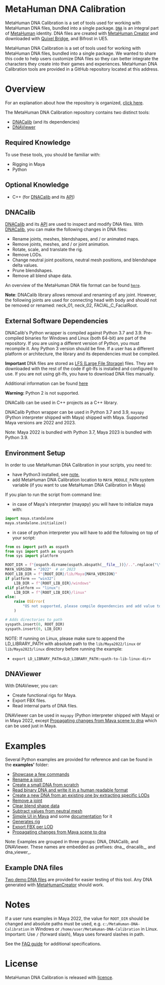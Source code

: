 # MetaHuman DNA Calibration
MetaHuman DNA Calibration is a set of tools used for working with MetaHuman DNA files, bundled into a single package.
[`DNA`](https://github.com/EpicGames/MetaHuman-DNA-Calibration/tree/main/docs/dna_md#metahuman-dna) is an integral part of [MetaHuman](https://www.unrealengine.com/en-US/metahuman) identity.
DNA files are created with [MetaHuman Creator](https://metahuman.unrealengine.com/) and downloaded with 
[Quixel Bridge](https://docs.metahuman.unrealengine.com/en-US/downloading-metahumans-with-quixel-bridge/), and Bifrost in UE5.

MetaHuman DNA Calibration is a set of tools used for working with MetaHuman DNA files, bundled into a single package. We wanted to share this code to help users customize DNA files so they can better integrate the characters they create into their games and experiences.
MetaHuman DNA Calibration tools are provided in a GitHub repository located at this address.


# Overview
For an explanation about how the repository is organized, [click here](repository_organization_md).

The MetaHuman DNA Calibration repository contains two distinct tools:
- [DNACalib](dnacalib_md) (and its dependencies) 
- [DNAViewer](dna_viewer_md)


## Required Knowledge
To use these tools, you should be familiar with:
- Rigging in Maya
- Python

## Optional Knowledge
- C++ (for [DNACalib](dnacalib_md) and its [API](dnacalib_api_md))


## DNACalib
[DNACalib](dnacalib_md) and its [API](dnacalib_api_md) are used to inspect and modify DNA files. With [DNACalib](dnacalib_md), you can make the following changes in DNA files:
- Rename joints, meshes, blendshapes, and / or animated maps.
- Remove joints, meshes, and / or joint animation.
- Rotate, scale, and translate the rig.
- Remove LODs.
- Change neutral joint positions, neutral mesh positions, and blendshape delta values.
- Prune blendshapes.
- Remove all blend shape data.

An overview of the MetaHuman DNA file format can be found [`here`](https://github.com/EpicGames/MetaHuman-DNA-Calibration/tree/main/docs/dna_md).

**Note**: DNACalib library allows removal and renaming of any joint. However, the following joints are used for connecting head with body and should not be removed or renamed: neck_01, neck_02, FACIAL_C_FacialRoot.

## External Software Dependencies
DNACalib's Python wrapper is compiled against Python 3.7 and 3.9. Pre-compiled binaries for Windows and Linux (both 64-bit) are part of the repository.
If you are using a different version of Python, you must recompile it. Any Python 3 version should be fine.
If a user has a different platform or architecture, the library and its dependencies must be compiled.

**Important**
DNA files are stored as [LFS (Large File Storage)](https://git-lfs.github.com/) files. They are downloaded with the rest of the code if 
git-lfs is installed and configured to use. If you are not using git-lfs, you have to download DNA files manually. 

Additional information can be found [here](faq_md#fix--runtimeerror--error-loading-dna--dna-signature-mismatched-expected-dna-got-ver-)

**Warning:** 
Python 2 is not supported.

DNACalib can be used in C++ projects as a C++ library.

DNACalib Python wrapper can be used in Python 3.7 and 3.9, `mayapy` (Python interpreter shipped with Maya) shipped with Maya.
Supported Maya versions are 2022 and 2023.

Note: Maya 2022 is bundled with Python 3.7, Maya 2023 is bundled with Python 3.9.   

## Environment Setup

In order to use MetaHuman DNA Calibration in your scripts, you need to:
- have Python3 installed, see [note](README_md#external-software-dependencies),
- add MetaHuman DNA Calibration location to `MAYA_MODULE_PATH` system variable (if you want to use MetaHuman DNA Calibration in Maya)


If you plan to run the script from command line:

- in case of Maya's interpreter (mayapy) you will have to initialize maya with:

```python
import maya.standalone 
maya.standalone.initialize()
```

- in case of python interpreter you will have to add the following on top of your script: 
```python
from os import path as ospath
from sys import path as syspath
from sys import platform

ROOT_DIR = f"{ospath.dirname(ospath.abspath(__file__))}/..".replace("\\", "/")
MAYA_VERSION = "2022"  # or 2023
ROOT_LIB_DIR = f"{ROOT_DIR}/lib/Maya{MAYA_VERSION}"
if platform == "win32":
    LIB_DIR = f"{ROOT_LIB_DIR}/windows"
elif platform == "linux":
    LIB_DIR = f"{ROOT_LIB_DIR}/linux"
else:
    raise OSError(
        "OS not supported, please compile dependencies and add value to LIB_DIR"
    )

# Adds directories to path
syspath.insert(0, ROOT_DIR)
syspath.insert(0, LIB_DIR)
```

NOTE: 
If running on Linux, please make sure to append the LD_LIBRARY_PATH with absolute path to the `lib/Maya2022/linux` or `lib/Maya2023/linux` directory before running the example: 
 - `export LD_LIBRARY_PATH=$LD_LIBRARY_PATH:<path-to-lib-linux-dir>`

## DNAViewer
With DNAViewer, you can:
- Create functional rigs for Maya.
- Export FBX files.
- Read internal parts of DNA files.

DNAViewer can be used in `mayapy` (Python interpreter shipped with Maya) or in Maya 2022, except [Propagating changes from Maya scene to dna](https://github.com/EpicGames/MetaHuman-DNA-Calibration/tree/main/examples/dna_viewer_grab_changes_from_scene_and_propagate_to_dna.py) which can be used just in Maya.

# Examples
Several Python examples are provided for reference and can be found in the **examples'** folder:
- [Showcase a few commands](https://github.com/EpicGames/MetaHuman-DNA-Calibration/tree/main/examples/dnacalib_demo.py)
- [Rename a joint](https://github.com/EpicGames/MetaHuman-DNA-Calibration/tree/main/examples/dnacalib_rename_joint_demo.py)
- [Create a small DNA from scratch](https://github.com/EpicGames/MetaHuman-DNA-Calibration/tree/main/examples/dna_demo.py)
- [Read binary DNA and write it in a human readable format](https://github.com/EpicGames/MetaHuman-DNA-Calibration/tree/main/examples/dna_binary_to_json_demo.py)
- [Create a new DNA from an existing one by extracting specific LODs](https://github.com/EpicGames/MetaHuman-DNA-Calibration/tree/main/examples/dnacalib_lod_demo.py)
- [Remove a joint](https://github.com/EpicGames/MetaHuman-DNA-Calibration/tree/main/examples/dnacalib_remove_joint.py)
- [Clear blend shape data](https://github.com/EpicGames/MetaHuman-DNA-Calibration/tree/main/examples/dnacalib_clear_blend_shapes.py)
- [Subtract values from neutral mesh](https://github.com/EpicGames/MetaHuman-DNA-Calibration/tree/main/examples/dnacalib_neutral_mesh_subtract.py)
- [Simple UI in Maya](https://github.com/EpicGames/MetaHuman-DNA-Calibration/tree/main/examples/dna_viewer_run_in_maya.py) and some [documentation](dna_viewer.md#usage-in-maya) for it
- [Generates rig](https://github.com/EpicGames/MetaHuman-DNA-Calibration/tree/main/examples/dna_viewer_build_rig.py)
- [Export FBX per LOD](https://github.com/EpicGames/MetaHuman-DNA-Calibration/tree/main/examples/dna_viewer_export_fbx.py)
- [Propagating changes from Maya scene to dna](https://github.com/EpicGames/MetaHuman-DNA-Calibration/tree/main/examples/dna_viewer_grab_changes_from_scene_and_propagate_to_dna.py)

Note: Examples are grouped in three groups: DNA, DNACalib, and DNAViewer. These names are embedded as prefixes: dna_, dnacalib_, and dna_viewer_.   

## Example DNA files
[Two demo DNA files](https://github.com/EpicGames/MetaHuman-DNA-Calibration/tree/main/data/dna) are provided for easier testing of this tool. Any DNA generated with [MetaHumanCreator](https://www.unrealengine.com/en-US/metahuman)
should work.

# Notes
If a user runs examples in Maya 2022, the value for `ROOT_DIR` should be changed and absolute paths must be used, 
e.g. `c:/MetaHuman-DNA-Calibration` in Windows or `/home/user/MetaHuman-DNA-Calibration` in Linux. Important: Use `/` (forward slash), Maya uses forward slashes in path.

See the [FAQ guide](faq_md) for additional specifications.

# License
MetaHuman DNA Calibration is released with [licence](LICENSE).
